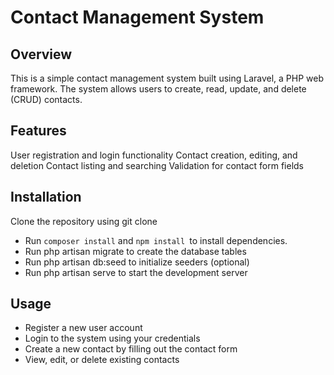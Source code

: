 # Contact Management System

## Overview

This is a simple contact management system built using Laravel, a PHP web framework. The system allows users to create, read, update, and delete (CRUD) contacts.

## Features
User registration and login functionality
Contact creation, editing, and deletion
Contact listing and searching
Validation for contact form fields



## Installation
Clone the repository using git clone
- Run `composer install` and `npm install `to install dependencies.
- Run php artisan migrate to create the database tables
- Run php artisan db:seed to initialize seeders (optional)
- Run php artisan serve to start the development server

## Usage
- Register a new user account
- Login to the system using your credentials
- Create a new contact by filling out the contact form
- View, edit, or delete existing contacts